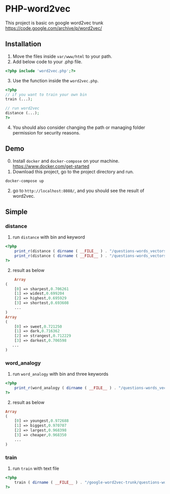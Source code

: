 # PHP-word2vec

This project is basic on google word2vec trunk https://code.google.com/archive/p/word2vec/

## Installation
1. Move the files inside `var/www/html` to your path.
2. Add below code to your .php file.
```php
<?php include 'word2vec.php';?>
```
3. Use the function inside the `word2vec.php`.
```php
<?php
// if you want to train your own bin
train (...);

// run word2vec
distance (...);
?>
```
4. You should also consider changing the path or managing folder permission for security reasons.

## Demo
0. Install `docker` and `docker-compose` on your machine. https://www.docker.com/get-started
1. Download this project, go to the project directory and run.
```bash
docker-compose up
```
2. go to `http://localhost:8088/`, and you should see the result of word2vec.

## Simple
### distance
1. run `distance` with bin and keyword
```php
<?php
    print_r(distance ( dirname ( __FILE__ ) . "/questions-words_vectors.bin", "good" ));
    print_r(distance ( dirname ( __FILE__ ) . "/questions-words_vectors.bin", "bad" )); 
?>
```
2. result as below
```php
    Array
(
    [0] => sharpest,0.706261
    [1] => widest,0.699204
    [2] => highest,0.695929
    [3] => shortest,0.693608
    ...
)
Array
(
    [0] => sweet,0.721250
    [1] => dark,0.716362
    [2] => strangest,0.712229
    [3] => darkest,0.706598
   ...
)
```


### word_analogy
1. run `word_analogy` with bin and three keywords
```php
<?php
    print_r(word_analogy ( dirname ( __FILE__ ) . "/questions-words_vectors.bin", "good", "bad", "hot" ));
?>
```
2. result as below
```php
Array
(
    [0] => youngest,0.972688
    [1] => biggest,0.970707
    [2] => largest,0.968398
    [3] => cheaper,0.968350
    ...
)
```

### train
1. run `train` with text file
```php
<?php
    train ( dirname ( __FILE__ ) . "/google-word2vec-trunk/questions-words.txt" );
?>
```

